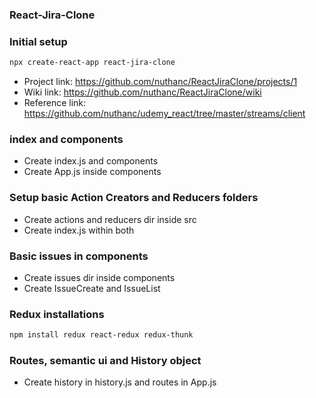 ### React-Jira-Clone

### Initial setup
```sh
npx create-react-app react-jira-clone
```
* Project link: https://github.com/nuthanc/ReactJiraClone/projects/1
* Wiki link: https://github.com/nuthanc/ReactJiraClone/wiki
* Reference link: https://github.com/nuthanc/udemy_react/tree/master/streams/client

### index and components
* Create index.js and components
* Create App.js inside components

### Setup basic Action Creators and Reducers folders
* Create actions and reducers dir inside src
* Create index.js within both

### Basic issues in components
* Create issues dir inside components
* Create IssueCreate and IssueList

### Redux installations
```sh
npm install redux react-redux redux-thunk
```

### Routes, semantic ui and History object
* Create history in history.js and routes in App.js
